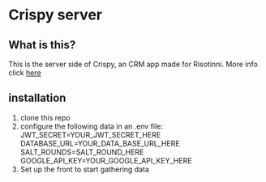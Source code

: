 # Crispy server

## What is this?

This is the server side of Crispy, an CRM app made for Risotinni. 
More info click [here](https://github.com/Luc-Govaarts/Risottini-CRM-Tool-Front)

## installation

1. clone this repo
2. configure the following data in an .env file:
    JWT_SECRET=YOUR_JWT_SECRET_HERE
    DATABASE_URL=YOUR_DATA_BASE_URL_HERE
    SALT_ROUNDS=SALT_ROUND_HERE
    GOOGLE_API_KEY=YOUR_GOOGLE_API_KEY_HERE
3. Set up the front to start gathering data